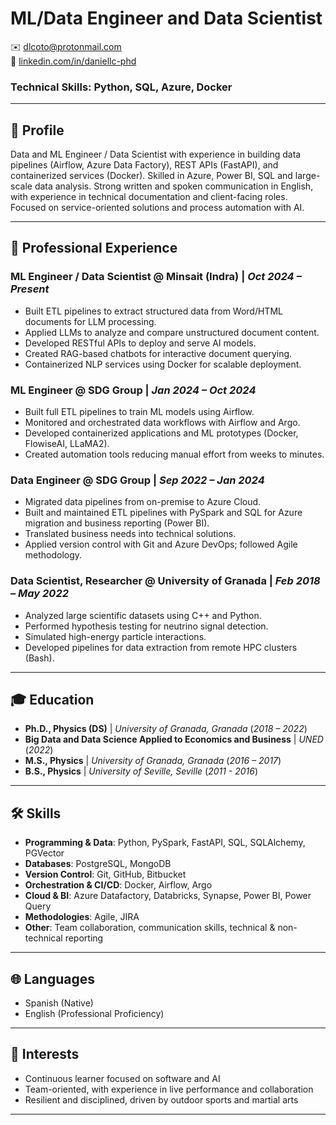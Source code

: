 # ML/Data Engineer and Data Scientist

✉️ [dlcoto@protonmail.com](mailto:dlcoto@protonmail.com)  
🔗 [linkedin.com/in/daniellc-phd](http://linkedin.com/in/daniellc-phd)  

### Technical Skills: Python, SQL, Azure, Docker

---

## 👤 Profile
Data and ML Engineer / Data Scientist with experience in building data pipelines (Airflow, Azure Data Factory), REST APIs (FastAPI), and containerized services (Docker). Skilled in Azure, Power BI, SQL and large-scale data analysis. Strong written and spoken communication in English, with experience in technical documentation and client-facing roles. Focused on service-oriented solutions and process automation with AI.  

---


## 💼 Professional Experience

### **ML Engineer / Data Scientist** @ **Minsait (Indra)** | *Oct 2024 – Present*  
- Built ETL pipelines to extract structured data from Word/HTML documents for LLM processing.  
- Applied LLMs to analyze and compare unstructured document content.  
- Developed RESTful APIs to deploy and serve AI models.  
- Created RAG-based chatbots for interactive document querying.  
- Containerized NLP services using Docker for scalable deployment.  

### **ML Engineer** @ **SDG Group** | *Jan 2024 – Oct 2024*  
- Built full ETL pipelines to train ML models using Airflow.  
- Monitored and orchestrated data workflows with Airflow and Argo.  
- Developed containerized applications and ML prototypes (Docker, FlowiseAI, LLaMA2).  
- Created automation tools reducing manual effort from weeks to minutes.  

### **Data Engineer** @ **SDG Group** | *Sep 2022 – Jan 2024*  
- Migrated data pipelines from on-premise to Azure Cloud.  
- Built and maintained ETL pipelines with PySpark and SQL for Azure migration and business reporting (Power BI).  
- Translated business needs into technical solutions.  
- Applied version control with Git and Azure DevOps; followed Agile methodology.  

### **Data Scientist, Researcher** @ **University of Granada** | *Feb 2018 – May 2022*  
- Analyzed large scientific datasets using C++ and Python.  
- Performed hypothesis testing for neutrino signal detection.  
- Simulated high-energy particle interactions.  
- Developed pipelines for data extraction from remote HPC clusters (Bash).

---
  
## 🎓 Education
- **Ph.D., Physics (DS)** | *University of Granada, Granada*  (_2018 – 2022_)
- **Big Data and Data Science Applied to Economics and Business** | *UNED* (_2022_)
- **M.S., Physics** | *University of Granada, Granada*  (_2016 – 2017_)
- **B.S., Physics** | *University of Seville, Seville* (_2011 - 2016_)

---

## 🛠 Skills
- **Programming & Data**: Python, PySpark, FastAPI, SQL, SQLAlchemy, PGVector  
- **Databases**: PostgreSQL, MongoDB  
- **Version Control**: Git, GitHub, Bitbucket  
- **Orchestration & CI/CD**: Docker, Airflow, Argo  
- **Cloud & BI**: Azure Datafactory, Databricks, Synapse, Power BI, Power Query  
- **Methodologies**: Agile, JIRA  
- **Other**: Team collaboration, communication skills, technical & non-technical reporting  

---

## 🌐 Languages
- Spanish (Native)  
- English (Professional Proficiency)  

---

## 🎯 Interests
- Continuous learner focused on software and AI  
- Team-oriented, with experience in live performance and collaboration  
- Resilient and disciplined, driven by outdoor sports and martial arts  

---

